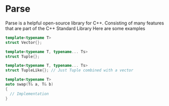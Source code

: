 # Parse

Parse is a helpful open-source library for C++. Consisting of many features that are part of the C++ Standard Library
Here are some examples

```C++
template<typename T>
struct Vector{};
```

```C++
template<typename T, typename... Ts>
struct Tuple{};
```

```C++
template<typename T, typename... Ts>
struct TupleLike{}; // Just Tuple combined with a vector
```

```C++
template<typename T>
auto swap(T& a, T& b)
{
  // Implementation
}
```

